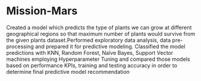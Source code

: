 # Mission-Mars

Created a model which predicts the type of plants we can grow at different geographical regions so that maximum number of plants would survive from the given plants dataset.Performed exploratory data analysis, data pre-processing and prepared it for predictive modeling. Classified the model predictions with KNN, Random Forest, Naïve Bayes, Support Vector machines employing Hyperparameter Tuning and compared those models based on performance KPIs, training and testing accuracy in order to determine final predictive model recommendation
